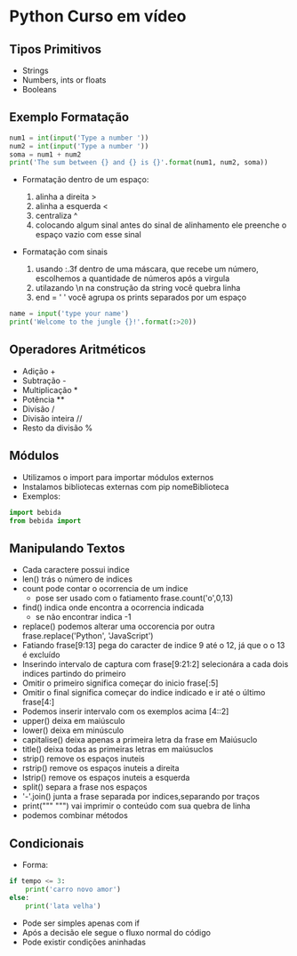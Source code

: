 # Python Curso em vídeo

## Tipos Primitivos

- Strings
- Numbers, ints or floats
- Booleans

## Exemplo Formatação

```python
num1 = int(input('Type a number '))
num2 = int(input('Type a number '))
soma = num1 + num2
print('The sum between {} and {} is {}'.format(num1, num2, soma))
```

- Formatação dentro de um espaço:
    1. alinha a direita  >
    2. alinha a esquerda <
    3. centraliza        ^
    4. colocando algum sinal antes do sinal de alinhamento ele preenche o espaço vazio com esse sinal

- Formatação com sinais
    1. usando :.3f dentro de uma máscara, que recebe um número, escolhemos a quantidade de números após a virgula
    2. utilazando \n na construção da string você quebra linha
    3. end = ' ' você agrupa os prints separados por um espaço
  
```python
name = input('type your name')
print('Welcome to the jungle {}!'.format(:>20))
```

## Operadores Aritméticos

- Adição            +
- Subtração         -
- Multiplicação     *
- Potência          **
- Divisão           /
- Divisão inteira   //
- Resto da divisão  %

## Módulos

- Utilizamos o import para importar módulos externos
- Instalamos bibliotecas externas com pip nomeBiblioteca
- Exemplos:

```python
import bebida
from bebida import
```

## Manipulando Textos

- Cada caractere possui indice
- len() trás o número de indices
- count pode contar o ocorrencia de um indice
  - pose ser usado com o fatiamento frase.count('o',0,13)
- find() indica onde encontra a ocorrencia indicada
  - se não encontrar indica -1
- replace() podemos alterar uma occorencia por outra frase.replace('Python', 'JavaScript')
- Fatiando frase[9:13] pega do caracter de indice 9 até o 12, já que o o 13 é excluído
- Inserindo intervalo de captura com frase[9:21:2] selecionára a cada dois indices partindo do primeiro
- Omitir o primeiro significa começar do inicio frase[:5]
- Omitir o final significa começar do indice indicado e ir até o último frase[4:]
- Podemos inserir intervalo com os exemplos acima [4::2]
- upper() deixa em maiúsculo
- lower() deixa em minúsculo
- capitalise() deixa apenas a primeira letra da frase em Maiúsuclo
- title() deixa todas as primeiras letras em maiúsuclos
- strip() remove os espaços inuteis
- rstrip() remove os espaços inuteis a direita
- lstrip() remove os espaços inuteis a esquerda
- split() separa a frase nos espaços
- '-'.join() junta a frase separada por indices,separando por traços
- print(""" """) vai imprimir o conteúdo com sua quebra de linha
- podemos combinar métodos

## Condicionais

- Forma:
  
```python
if tempo <= 3:
    print('carro novo amor')
else:
    print('lata velha')
```

- Pode ser simples apenas com if
- Após a decisão ele segue o fluxo normal do código
- Pode existir condições aninhadas

